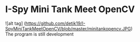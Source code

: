 # I-Spy Mini Tank Meet OpenCV
![alt tag] (https://github.com/detik19/I-SpyMiniTankMeetOpenCV/blob/master/minitankopencv.JPG)
<br />
The program is still development